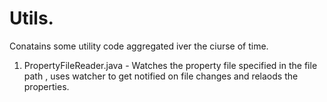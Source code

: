 # Utils.

Conatains some utility code aggregated iver the ciurse of time.

1. PropertyFileReader.java - Watches the property file specified in the file path , uses watcher to get notified on file changes and relaods the properties.
